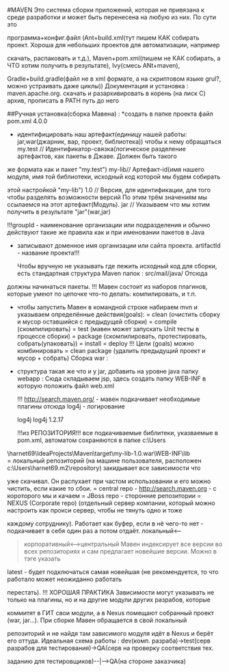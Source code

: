    #MAVEN
  Это система сборки приложений, которая не привязана к среде разработки и может быть перенесена на любую из них. По сути это 

программа+конфиг.файл (Ant+build.xml(тут пишем КАК cобирать проект. Хороша для небольших проектов для автоматизации, например 

скачать, распаковать и т.д.), Maven+pom.xml(пишем не КАК собирать, а ЧТО хотим получить в результате), Ivy(смесь ANt+maven), 

Gradle+build.gradle(файл не в xml формате, а на скриптовом языке grul?, можно устраивать даже циклы))
   Документация и установка : maven.apache.org. скачать и разархивировать в корень (на лиск С) архив, прописать в PATH путь до него
   
 ##Ручная установка(сборка Мавена) :
*создать в папке проекта файл pom.xml
	<project xmlns="http://maven.apache.org/POM/4.0.0" xmlns:xsi="http://www.w3.org/2001/XMLSchema-instance"
        	 xsi:schemaLocation="http://maven.apache.org/POM/4.0.0 http://maven.apache.org/xsd/maven-4.0.0.xsd">
    		<modelVersion>4.0.0</modelVersion>
	</project>
- идентифицировать наш артефакт(единицу нашей работы: jar,war(джарник, вар, проект, библиотека)) чтобы к нему обращаться
	<groupId>my.test</groupId> // Идентификатор-связка(логическое разделение артефактов, как пакеты в Джаве. Должен быть такого 

же формата как и пакет "my.test")
	<artifactId>my-lib</artifactId>// Артефакт-id(имя нашего модуля, имя той библиотеки, исходный код которой мы будем собирать 

этой настройкой "my-lib")
	<version>1.0</version> // Версия, для идентификации, для того чтобы разделять возможности версий 
   По этим трём значениям мы ссылаемся на этот артефакт(Модуль).
	<packaging>jar</packaging> // Указываем что мы хотим получить в результате "jar"(war,jar)

   !!!groupId - наименование организации или подразделения и обычно действуют такие же правила как и при именовании пакетов в Java 

- записывают доменное имя организации или сайта проекта. artifactId - название проекта!!!

   Чтобы вручную не указывать где лежить исходный код для сборки, есть стандартная структура Maven папок : src/mail/java/ Отсюда 

должны начинаться пакеты.
  !!! Мавен состоит из наборов плагинов, которые умеют по цепочке что-то делать: компилировать, и т.п.
 
- чтобы запустить Мавен в командной строке набираем mvn и указываем определённые действия(goals):
	= clean (очистить сборку и мусор оставшийся с предыдущей сборки) 
	= compile (скомпилировать)
	= test (мавен может запускать Unit тесты в процессе сборки)
	= package (скомпилировать, протестировать, собрать(упаковать))
	= install
	= deploy
   !!! Цели (goals) можно комбинировать
	= clean package (удалить предыдущий проект и мусор + собрать)
   Сборка war :
- структура такая же что и у jar, добавить на уровне java папку webapp :
	Сюда складываем jsp, здесь создать папку WEB-INF в которую положить файл web.xml

   !!! http://search.maven.org/ - мавен подкачивает необходимые плагины отсюда
	log4j - логирование

	<dependency>
   		<groupId>log4j</groupId>
   		<artifactId>log4j</artifactId>
   		<version>1.2.17</version>
	</dependency>

   !!!из РЕПОЗИТОРИЯ!!! все подкачиваемые библитеки, указваемые в pom.xml, автоматом сохраняются в папке c:\Users

\harnet69\IdeaProjects\Maven\target\my-lib-1.0.war\WEB-INF\lib\
   = локальный репозиторий (на машине пользователя, расположен c:\Users\harnet69\.m2\repository\) закидывает все зависимости что 

уже скачивал. Он распухает при частом использовании и его можно чистить, если какие то сбои.
   = central repo - http://search.maven.org -  с короторого мы и качаем
   = JBoss repo - сторонние репозитории
   = NEXUS (Corporate repo) (отдельный сервер компании, который можно настроить как прокси сервер, чтобы не тянуть одно и тоже 

каждому сотруднику). Работает как буфер, если в нё чего-то нет - подкачивает в себя один раз а потом отдаёт. локальный<--

>корпоративный<-->центральный
   Мавен индексирует все версии во всех репозиториях и сам предлагает новейшие версии. Можно в тэге указать 

<version>latest</version> - будет подключаться самая новейшая (не рекомендуется, то что работало может неожиданно работать 

перестать).
   	!!! ХОРОШАЯ ПРАКТИКА Зависимости могут указывать не только на плагины, но и на другие модули других разрабов, которые 

коммитят в ГИТ свои модули, а в Nexus помещают собранный проект (war, jar...). При сборке Мавен обращается в свой локальный 

репозиторий и не найдя там зависимого модуля идёт в Nexus и берёт его оттуда.
	Идеальная схема работы : dev(комп. разраба)->test(серв разрабов для тестирования)->QA(серв на проверку соответствия тех. 

заданию для тестировщиков)--|-->QA(на стороне заказчика)

